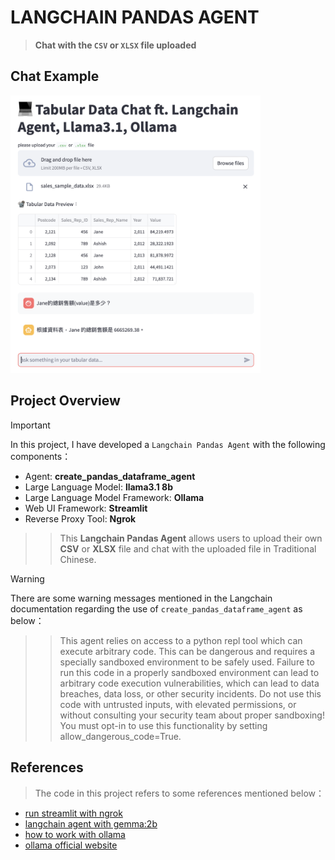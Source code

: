 # LANGCHAIN PANDAS AGENT

> **Chat with the `CSV` or `XLSX` file uploaded**

## Chat Example
<img width="400" src="./readme_sources/Langchain-pandas-agent-demo.png">

## Project Overview
> [!IMPORTANT]
> In this project, I have developed a `Langchain Pandas Agent` with the following components：
> - Agent: **create_pandas_dataframe_agent**
> - Large Language Model: **llama3.1 8b**
> - Large Language Model Framework: **Ollama**
> - Web UI Framework: **Streamlit**
> - Reverse Proxy Tool: **Ngrok**

> > This **Langchain Pandas Agent** allows users to upload their own **CSV** or **XLSX** file and chat with the uploaded file in Traditional Chinese.

> [!WARNING]
> There are some warning messages mentioned in the Langchain documentation regarding the use of `create_pandas_dataframe_agent` as below：

> > This agent relies on access to a python repl tool which can execute arbitrary code. This can be dangerous and requires a specially sandboxed environment to be safely used. Failure to run this code in a properly sandboxed environment can lead to arbitrary code execution vulnerabilities, which can lead to data breaches, data loss, or other security incidents.
> > Do not use this code with untrusted inputs, with elevated permissions, or without consulting your security team about proper sandboxing!
> > You must opt-in to use this functionality by setting allow_dangerous_code=True.

## References
> The code in this project refers to some references mentioned below：
- [run streamlit with ngrok](https://www.kaggle.com/code/amlanmohanty1/build-web-app-for-heart-disease-with-streamlit#Write-a-file-for-creating-web-app)
- [langchain agent with gemma:2b](https://www.youtube.com/watch?v=u3SGDvOVyO4)
- [how to work with ollama](https://stackoverflow.com/questions/78394289/running-ollama-on-kaggle)
- [ollama official website](https://ollama.com/library/llama3.1:8b)
